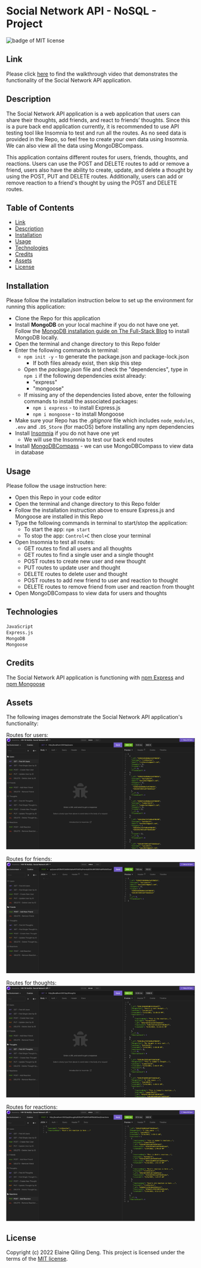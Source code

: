 # Social Network API - NoSQL - Project

![badge of MIT license](https://img.shields.io/badge/license-MIT-9cf)

## Link

Please click [here](https://watch.screencastify.com/v/L2J0vdX8myV6mlUHmWFn) to find the walkthrough video that demonstrates the functionality of the Social Network API application.

## Description

The Social Network API application is a web application that users can share their thoughts, add friends, and react to friends’ thoughts. Since this is a pure back end application currently, it is recommended to use API testing tool like Insomnia to test and run all the routes. As no seed data is provided in the Repo, so feel free to create your own data using Insomnia. We can also view all the data using MongoDBCompass.

This application contains different routes for users, friends, thoughts, and reactions. Users can use the POST and DELETE routes to add or remove a friend, users also have the ability to create, update, and delete a thought by using the POST, PUT and DELETE routes. Additionally, users can add or remove reaction to a friend's thought by using the POST and DELETE routes. 

## Table of Contents

- [Link](#link)
- [Description](#description)
- [Installation](#installation)
- [Usage](#usage)
- [Technologies](#technologies)
- [Credits](#credits)
- [Assets](#assets)
- [License](#license)

## Installation

Please follow the installation instruction below to set up the environment for running this application:
- Clone the Repo for this application
- Install **MongoDB** on your local machine if you do not have one yet. Follow the [MongoDB installation guide on The Full-Stack Blog](https://coding-boot-camp.github.io/full-stack/mongodb/how-to-install-mongodb) to install MongoDB locally. 
- Open the terminal and change directory to this Repo folder
- Enter the following commands in terminal:
    - `npm init -y` - to generate the package.json and package-lock.json
        - If both files already exist, then skip this step
    - Open the *package.json* file and check the "dependencies", type in `npm i` if the following dependencies exist already: 
        - "express"
        - "mongoose"
    - If missing any of the dependencies listed above, enter the following commands to install the associated packages:
        - `npm i express` - to install Express.js
        - `npm i mongoose` - to install Mongoose
- Make sure your Repo has the *.gitignore* file which includes `node_modules`, `.env` and `.DS_Store` (for macOS) before installing any npm dependencies
- Install [Insomnia](https://insomnia.rest/download) if you do not have one yet
    - We will use the Insomnia to test our back end routes
- Install [MongoDBCompass](https://www.mongodb.com/docs/compass/current/install/) - we can use MongoDBCompass to view data in database

## Usage

Please follow the usage instruction here:
- Open this Repo in your code editor
- Open the terminal and change directory to this Repo folder
- Follow the installation instruction above to ensure Express.js and Mongoose are installed in this Repo
- Type the following commands in terminal to start/stop the application: 
    - To start the app: `npm start`
    - To stop the app: `Control+C` then close your terminal
- Open Insomnia to test all routes:
    - GET routes to find all users and all thoughts
    - GET routes to find a single user and a single thought
    - POST routes to create new user and new thought
    - PUT routes to update user and thought
    - DELETE routes to delete user and thought
    - POST routes to add new friend to user and reaction to thought
    - DELETE routes to remove friend from user and reaction from thought
- Open MongoDBCompass to view data for users and thoughts

## Technologies

```
JavaScript
Express.js
MongoDB
Mongoose
```

## Credits

The Social Network API application is functioning with [npm Express](https://www.npmjs.com/package/express) and [npm Mongoose](https://www.npmjs.com/package/mongoose)

## Assets

The following images demonstrate the Social Network API application's functionality:

Routes for users:
![image for users](assets/images/user-routes.png)

Routes for friends:
![image for friends](assets/images/friend-routes.png)

Routes for thoughts:
![image for thoughts](assets/images/thought-routes.png)

Routes for reactions:
![image for reactions](assets/images/reaction-routes.png)

## License

Copyright (c) 2022 Elaine Qiling Deng. This project is licensed under the terms of the [MIT license](LICENSE).